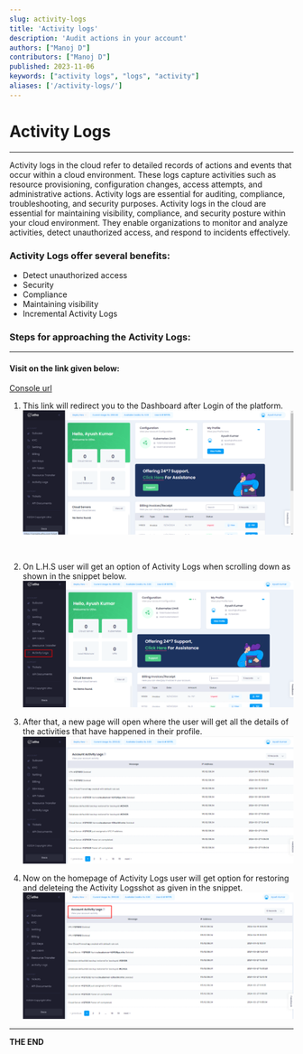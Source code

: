 ```yaml
---
slug: activity-logs
title: 'Activity logs'
description: 'Audit actions in your account'
authors: ["Manoj D"]
contributors: ["Manoj D"]
published: 2023-11-06
keywords: ["activity logs", "logs", "activity"]
aliases: ['/activity-logs/']
---
```


# Activity Logs
---
Activity logs in the cloud refer to detailed records of actions and events that occur within a cloud environment. These logs capture activities such as resource provisioning, configuration changes, access attempts, and administrative actions. Activity logs are essential for auditing, compliance, troubleshooting, and security purposes.
Activity logs in the cloud are essential for maintaining visibility, compliance, and security posture within your cloud environment. They enable organizations to monitor and analyze activities, detect unauthorized access, and respond to incidents effectively.

### Activity Logs offer several benefits:
- Detect unauthorized access
- Security
- Compliance
- Maintaining visibility
- Incremental Activity Logs

### Steps for approaching the Activity Logs:
---
#### Visit on the link given below:
>
[Console url](https://console.utho.com/)
1. This link will redirect you to the Dashboard after Login of the platform.  
![Dashboard](./Screenshots/Dashboard.png)
<br />

2. On L.H.S user will get an option of Activity Logs when scrolling down as shown in the snippet below.
![Activity Logs_Process](./Screenshots/Activitylogs_Process.png)

3. After that, a new page will open where the user will get all the details of the activities that have happened in their profile.
![Activity Logs_Process_01](./Screenshots/Activitylogs_Process_01.png)

4. Now on the homepage of Activity Logs user will get option for restoring and deleteing the Activity Logsshot as given in the snippet.
![Activity Logs_Process_02](./Screenshots/Activitylogs_Process_02.png)
---
**THE END**
